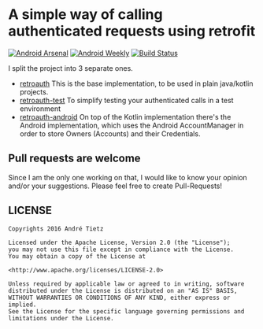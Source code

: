 # A simple way of calling authenticated requests using retrofit

[![Android Arsenal](https://img.shields.io/badge/Android%20Arsenal-retroauth-brightgreen.svg?style=flat)](http://android-arsenal.com/details/1/2195)
[![Android Weekly](http://img.shields.io/badge/Android%20Weekly-%23163-2CB3E5.svg?style=flat)](http://androidweekly.net/issues/issue-163)
[![Build Status](https://app.bitrise.io/app/d4189e3709bdf16d/status.svg?token=KpeuDTgCOEWgfL4RoZaVLQ&branch=master)](https://app.bitrise.io/app/d4189e3709bdf16d)

I split the project into 3 separate ones. 

 * [retroauth](retroauth)
  This is the base implementation, to be used in plain java/kotlin projects.
 * [retroauth-test](retroauth-test) To simplify testing your authenticated calls in a test environment
 * [retroauth-android](retroauth-android/)
  On top of the Kotlin implementation there's the Android implementation, which uses the
Android AccountManager in order to store Owners (Accounts) and their Credentials.

## Pull requests are welcome
Since I am the only one working on that, I would like to know your opinion and/or your suggestions.
Please feel free to create Pull-Requests!

## LICENSE
```
Copyrights 2016 André Tietz

Licensed under the Apache License, Version 2.0 (the "License");
you may not use this file except in compliance with the License.
You may obtain a copy of the License at

<http://www.apache.org/licenses/LICENSE-2.0>

Unless required by applicable law or agreed to in writing, software
distributed under the License is distributed on an "AS IS" BASIS,
WITHOUT WARRANTIES OR CONDITIONS OF ANY KIND, either express or implied.
See the License for the specific language governing permissions and
limitations under the License.
```
